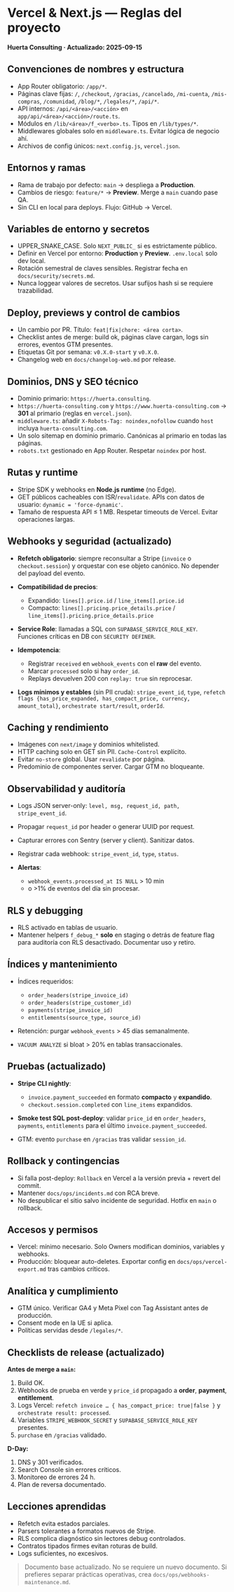 # Vercel & Next.js — Reglas del proyecto

**Huerta Consulting · Actualizado: 2025-09-15**

## Convenciones de nombres y estructura

* App Router obligatorio: `/app/*`.
* Páginas clave fijas: `/`, `/checkout`, `/gracias`, `/cancelado`, `/mi-cuenta`, `/mis-compras`, `/comunidad`, `/blog/*`, `/legales/*`, `/api/*`.
* API internos: `/api/<área>/<acción>` en `app/api/<área>/<acción>/route.ts`.
* Módulos en `/lib/<área>/f_<verbo>.ts`. Tipos en `/lib/types/*`.
* Middlewares globales solo en `middleware.ts`. Evitar lógica de negocio ahí.
* Archivos de config únicos: `next.config.js`, `vercel.json`.

## Entornos y ramas

* Rama de trabajo por defecto: `main` → despliega a **Production**.
* Cambios de riesgo: `feature/*` → **Preview**. Merge a `main` cuando pase QA.
* Sin CLI en local para deploys. Flujo: GitHub → Vercel.

## Variables de entorno y secretos

* UPPER\_SNAKE\_CASE. Solo `NEXT_PUBLIC_` si es estrictamente público.
* Definir en Vercel por entorno: **Production** y **Preview**. `.env.local` solo dev local.
* Rotación semestral de claves sensibles. Registrar fecha en `docs/security/secrets.md`.
* Nunca loggear valores de secretos. Usar sufijos hash si se requiere trazabilidad.

## Deploy, previews y control de cambios

* Un cambio por PR. Título: `feat|fix|chore: <área corta>`.
* Checklist antes de merge: build ok, páginas clave cargan, logs sin errores, eventos GTM presentes.
* Etiquetas Git por semana: `v0.X.0-start` y `v0.X.0`.
* Changelog web en `docs/changelog-web.md` por release.

## Dominios, DNS y SEO técnico

* Dominio primario: `https://huerta.consulting`.
* `https://huerta-consulting.com` y `https://www.huerta-consulting.com` → **301** al primario (reglas en `vercel.json`).
* `middleware.ts`: añadir `X-Robots-Tag: noindex,nofollow` cuando `host` incluya `huerta-consulting.com`.
* Un solo sitemap en dominio primario. Canónicas al primario en todas las páginas.
* `robots.txt` gestionado en App Router. Respetar `noindex` por host.

## Rutas y runtime

* Stripe SDK y webhooks en **Node.js runtime** (no Edge).
* GET públicos cacheables con ISR/`revalidate`. APIs con datos de usuario: `dynamic = 'force-dynamic'`.
* Tamaño de respuesta API ≤ 1 MB. Respetar timeouts de Vercel. Evitar operaciones largas.

## **Webhooks y seguridad (actualizado)**

* **Refetch obligatorio**: siempre reconsultar a Stripe (`invoice` o `checkout.session`) y orquestar con ese objeto canónico. No depender del payload del evento.
* **Compatibilidad de precios**:

  * Expandido: `lines[].price.id` / `line_items[].price.id`
  * Compacto: `lines[].pricing.price_details.price` / `line_items[].pricing.price_details.price`
* **Service Role**: llamadas a SQL con `SUPABASE_SERVICE_ROLE_KEY`. Funciones críticas en DB con `SECURITY DEFINER`.
* **Idempotencia**:

  * Registrar `received` en `webhook_events` con el **raw** del evento.
  * Marcar `processed` solo si hay `order_id`.
  * Replays devuelven 200 con `replay: true` sin reprocesar.
* **Logs mínimos y estables** (sin PII cruda): `stripe_event_id`, `type`, `refetch flags {has_price_expanded, has_compact_price, currency, amount_total}`, `orchestrate start/result`, `orderId`.

## Caching y rendimiento

* Imágenes con `next/image` y dominios whitelisted.
* HTTP caching solo en GET sin PII. `Cache-Control` explícito.
* Evitar `no-store` global. Usar `revalidate` por página.
* Predominio de componentes server. Cargar GTM no bloqueante.

## Observabilidad y auditoría

* Logs JSON server-only: `level, msg, request_id, path, stripe_event_id`.
* Propagar `request_id` por header o generar UUID por request.
* Capturar errores con Sentry (server y client). Sanitizar datos.
* Registrar cada webhook: `stripe_event_id`, `type`, `status`.
* **Alertas**:

  * `webhook_events.processed_at IS NULL` > 10 min
  * o >1% de eventos del día sin procesar.

## RLS y debugging

* RLS activado en tablas de usuario.
* Mantener helpers `f_debug_*` **solo** en staging o detrás de feature flag para auditoría con RLS desactivado. Documentar uso y retiro.

## Índices y mantenimiento

* Índices requeridos:

  * `order_headers(stripe_invoice_id)`
  * `order_headers(stripe_customer_id)`
  * `payments(stripe_invoice_id)`
  * `entitlements(source_type, source_id)`
* Retención: purgar `webhook_events` > 45 días semanalmente.
* `VACUUM ANALYZE` si bloat > 20% en tablas transaccionales.

## Pruebas (actualizado)

* **Stripe CLI nightly**:

  * `invoice.payment_succeeded` en formato **compacto** y **expandido**.
  * `checkout.session.completed` con `line_items` expandidos.
* **Smoke test SQL post-deploy**: validar `price_id` en `order_headers`, `payments`, `entitlements` para el último `invoice.payment_succeeded`.
* GTM: evento `purchase` en `/gracias` tras validar `session_id`.

## Rollback y contingencias

* Si falla post-deploy: `Rollback` en Vercel a la versión previa + revert del commit.
* Mantener `docs/ops/incidents.md` con RCA breve.
* No despublicar el sitio salvo incidente de seguridad. Hotfix en `main` o rollback.

## Accesos y permisos

* Vercel: mínimo necesario. Solo Owners modifican dominios, variables y webhooks.
* Producción: bloquear auto-deletes. Exportar config en `docs/ops/vercel-export.md` tras cambios críticos.

## Analítica y cumplimiento

* GTM único. Verificar GA4 y Meta Pixel con Tag Assistant antes de producción.
* Consent mode en la UE si aplica.
* Políticas servidas desde `/legales/*`.

## Checklists de release (actualizado)

**Antes de merge a `main`:**

1. Build OK.
2. Webhooks de prueba en verde y `price_id` propagado a **order**, **payment**, **entitlement**.
3. Logs Vercel: `refetch invoice … { has_compact_price: true|false }` y `orchestrate result: processed`.
4. Variables `STRIPE_WEBHOOK_SECRET` y `SUPABASE_SERVICE_ROLE_KEY` presentes.
5. `purchase` en `/gracias` validado.

**D-Day:**

1. DNS y 301 verificados.
2. Search Console sin errores críticos.
3. Monitoreo de errores 24 h.
4. Plan de reversa documentado.

## Lecciones aprendidas

* Refetch evita estados parciales.
* Parsers tolerantes a formatos nuevos de Stripe.
* RLS complica diagnóstico sin lectores debug controlados.
* Contratos tipados firmes evitan roturas de build.
* Logs suficientes, no excesivos.

> Documento base actualizado. No se requiere un nuevo documento. Si prefieres separar prácticas operativas, crea `docs/ops/webhooks-maintenance.md`.
